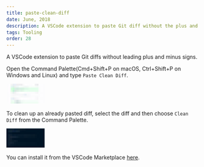 ```yaml
---
title: paste-clean-diff
date: June, 2018
description: A VSCode extension to paste Git diff without the plus and minus signs
tags: Tooling
order: 28
---
```


A VSCode extension to paste Git diffs without leading plus and minus signs.

Open the Command Palette(Cmd+Shift+P on macOS, Ctrl+Shift+P on Windows and Linux) and type `Paste Clean Diff`.

<div class="ajanta">
  <img
    class="img-responsive center-block pixelated blur"
    src="/static/images/lowres/paste-clean-diff.png" 
    alt="Paste Clean Diff"
    data-image-format="gif">

  <img class="img-responsive center-block original">
</div>

To clean up an already pasted diff, select the diff and then choose `Clean Diff` from the Command Palette.

<div class="ajanta">
  <img
    class="img-responsive center-block pixelated blur"
    src="/static/images/lowres/clean-pasted-diff.png" 
    alt="Clean Pasted Diff"
    data-image-format="gif">

  <img class="img-responsive center-block original">
</div>

You can install it from the VSCode Marketplace [here](https://marketplace.visualstudio.com/items?itemName=sivasubramanyam.paste-clean-diff).
